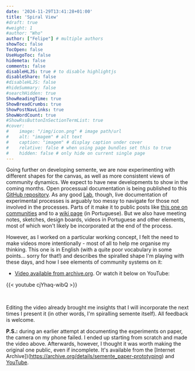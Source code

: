 ```yaml
---
date: '2024-11-29T13:41:28+01:00'
title: 'Spiral View'
#draft: true
#weight: 1
#author: "Who"
author: ["Felipe"] # multiple authors
showToc: false
TocOpen: false
UseHugoToc: false
hidemeta: false
comments: false
disableHLJS: true # to disable highlightjs
disableShare: false
#disableHLJS: false
#hideSummary: false
#searchHidden: true
ShowReadingTime: true
ShowBreadCrumbs: true
ShowPostNavLinks: true
ShowWordCount: true
#ShowRssButtonInSectionTermList: true
#cover:
#    image: "/img/icon.png" # image path/url
#    alt: "imagem" # alt text
#    caption: "imagem" # display caption under cover
#    relative: false # when using page bundles set this to true
#    hidden: false # only hide on current single page
---
```


Going further on developing semente, we are now experimenting with different shapes for the canvas, as well as more consistent views of community dynamics. We expect to have new developments to show in the coming months. Open processual documentation is being published to this [GitHub repository](https://github.com/semente-de/documentation/tree/main/0.3-2024). As any good [Lab](../), though, live documentation of experimental processes is arguably too messy to navigate for those not involved in the processes. Parts of it make it to public posts like [this one on communities](../community-ways) and to a [wiki page](https://fonte.wiki/pt-br/projetos/semente) (in Portuguese). But we also have meeting notes, sketches, design boards, videos in Portuguese and other elements, most of which won't likely be incorporated at the end of the process.

However, as I worked on a particular working concept, I felt the need to make videos more intentionally - most of all to help me organise my thinking. This one is in English (with a quite poor vocabulary in some points... sorry for that!) and describes the spiralled shape I'm playing with these days, and how I see elements of community systems on it:

- [Video available from archive.org](https://archive.org/details/semente-spiral-shaped-communities). Or watch it below on YouTube:
 
{{< youtube cjYhaq-wibQ  >}}

&nbsp;

Editing the video already brought me insights that I will incorporate the next times I present it (in other words, I'm spiralling semente itself). All feedback is welcome.

**P.S.:** during an earlier attempt at documenting the experiments on paper, the camera on my phone failed. I ended up starting from scratch and made the video above. Afterwards, however, I thought it was worth making the original one public, even if incomplete. It's available from the [Internet Archive])(https://archive.org/details/semente_paper-prototyping) and [YouTube](https://www.youtube.com/watch?v=exaneu79dYc).